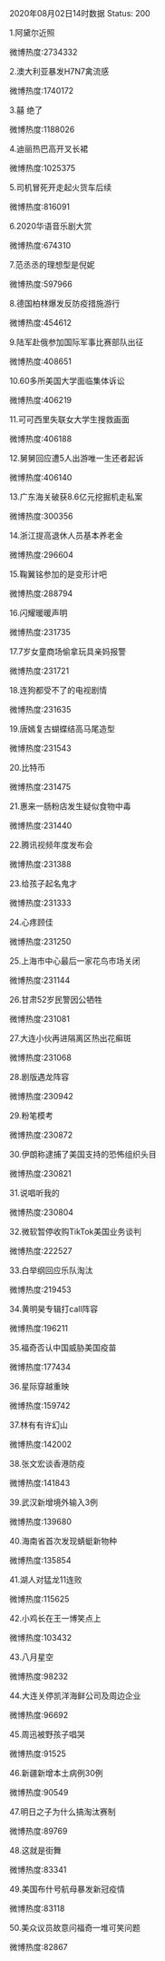 2020年08月02日14时数据
Status: 200

1.阿黛尔近照

微博热度:2734332

2.澳大利亚暴发H7N7禽流感

微博热度:1740172

3.囍 绝了

微博热度:1188026

4.迪丽热巴高开叉长裙

微博热度:1025375

5.司机冒死开走起火货车后续

微博热度:816091

6.2020华语音乐剧大赏

微博热度:674310

7.范丞丞的理想型是倪妮

微博热度:597966

8.德国柏林爆发反防疫措施游行

微博热度:454612

9.陆军赴俄参加国际军事比赛部队出征

微博热度:408651

10.60多所美国大学面临集体诉讼

微博热度:406219

11.可可西里失联女大学生搜救画面

微博热度:406188

12.舅舅回应遭5人出游唯一生还者起诉

微博热度:406140

13.广东海关破获8.6亿元挖掘机走私案

微博热度:300356

14.浙江提高退休人员基本养老金

微博热度:296604

15.鞠翼铭参加的是变形计吧

微博热度:288794

16.闪耀暖暖声明

微博热度:231735

17.7岁女童商场偷拿玩具亲妈报警

微博热度:231721

18.连狗都受不了的电视剧情

微博热度:231635

19.唐嫣复古蝴蝶结高马尾造型

微博热度:231543

20.比特币

微博热度:231475

21.惠来一肠粉店发生疑似食物中毒

微博热度:231440

22.腾讯视频年度发布会

微博热度:231388

23.给孩子起名鬼才

微博热度:231333

24.心疼顾佳

微博热度:231250

25.上海市中心最后一家花鸟市场关闭

微博热度:231144

26.甘肃52岁民警因公牺牲

微博热度:231081

27.大连小伙再进隔离区热出花癣斑

微博热度:231068

28.剧版遇龙阵容

微博热度:230942

29.粉笔模考

微博热度:230872

30.伊朗称逮捕了美国支持的恐怖组织头目

微博热度:230821

31.说唱听我的

微博热度:230804

32.微软暂停收购TikTok美国业务谈判

微博热度:222527

33.白举纲回应乐队淘汰

微博热度:219453

34.黄明昊专辑打call阵容

微博热度:196211

35.福奇否认中国威胁美国疫苗

微博热度:177434

36.星际穿越重映

微博热度:159742

37.林有有许幻山

微博热度:142002

38.张文宏谈香港防疫

微博热度:141843

39.武汉新增境外输入3例

微博热度:139680

40.海南省首次发现蜻蜓新物种

微博热度:135854

41.湖人对猛龙11连败

微博热度:115625

42.小鸡长在王一博笑点上

微博热度:103432

43.八月星空

微博热度:98232

44.大连关停凯洋海鲜公司及周边企业

微博热度:96692

45.周迅被野孩子唱哭

微博热度:91525

46.新疆新增本土病例30例

微博热度:90549

47.明日之子为什么搞淘汰赛制

微博热度:89769

48.这就是街舞

微博热度:83341

49.美国布什号航母暴发新冠疫情

微博热度:83118

50.美众议员故意问福奇一堆可笑问题

微博热度:82867

